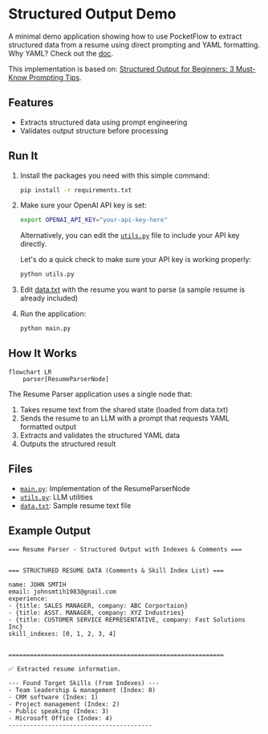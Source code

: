 # Structured Output Demo

A minimal demo application showing how to use PocketFlow to extract structured data from a resume using direct prompting and YAML formatting. Why YAML? Check out the [doc](https://the-pocket.github.io/PocketFlow/design_pattern/structure.html).

This implementation is based on: [Structured Output for Beginners: 3 Must-Know Prompting Tips](https://zacharyhuang.substack.com/p/structured-output-for-beginners-3).

## Features

- Extracts structured data using prompt engineering
- Validates output structure before processing

## Run It

1. Install the packages you need with this simple command:
    ```bash
    pip install -r requirements.txt
    ```

2. Make sure your OpenAI API key is set:
    ```bash
    export OPENAI_API_KEY="your-api-key-here"
    ```
    Alternatively, you can edit the [`utils.py`](./utils.py) file to include your API key directly.

    Let's do a quick check to make sure your API key is working properly:

    ```bash
    python utils.py
    ```

3. Edit [data.txt](./data.txt) with the resume you want to parse (a sample resume is already included)

4. Run the application:
    ```bash
    python main.py
    ```

## How It Works

```mermaid
flowchart LR
    parser[ResumeParserNode]
```

The Resume Parser application uses a single node that:
1. Takes resume text from the shared state (loaded from data.txt)
2. Sends the resume to an LLM with a prompt that requests YAML formatted output
3. Extracts and validates the structured YAML data
4. Outputs the structured result

## Files

- [`main.py`](./main.py): Implementation of the ResumeParserNode
- [`utils.py`](./utils.py): LLM utilities
- [`data.txt`](./data.txt): Sample resume text file
 
## Example Output

```
=== Resume Parser - Structured Output with Indexes & Comments ===


=== STRUCTURED RESUME DATA (Comments & Skill Index List) ===

name: JOHN SMTIH
email: johnsmtih1983@gnail.com
experience:
- {title: SALES MANAGER, company: ABC Corportaion}
- {title: ASST. MANAGER, company: XYZ Industries}
- {title: CUSTOMER SERVICE REPRESENTATIVE, company: Fast Solutions Inc}
skill_indexes: [0, 1, 2, 3, 4]


============================================================

✅ Extracted resume information.

--- Found Target Skills (from Indexes) ---
- Team leadership & management (Index: 0)
- CRM software (Index: 1)
- Project management (Index: 2)
- Public speaking (Index: 3)
- Microsoft Office (Index: 4)
----------------------------------------
```
